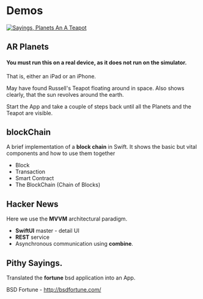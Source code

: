 # Demos

[![Sayings, Planets An A Teapot](http://img.youtube.com/vi/S0I_94H14pQ/0.jpg)](http://www.youtube.com/watch?v=S0I_94H14pQ)

## AR Planets
#### You must run this on a real device, as it does not run on the simulator.
That is, either an iPad or an iPhone.

May have found Russell's Teapot floating around in space.
Also shows clearly, that the sun revolves around the earth.

Start the App and take a couple of steps back until all the Planets and the Teapot are visible.

## blockChain
A brief implementation of a **block chain** in Swift.
It shows the basic but vital components and how to use them together
* Block
* Transaction
* Smart Contract
* The BlockChain (Chain of Blocks)

## Hacker News
Here we use the **MVVM** architectural paradigm.

* **SwiftUI** master - detail UI 
* **REST** service 
* Asynchronous communication using **combine**. 

## Pithy Sayings. 
Translated the **fortune** bsd application into an App.

BSD Fortune - http://bsdfortune.com/

